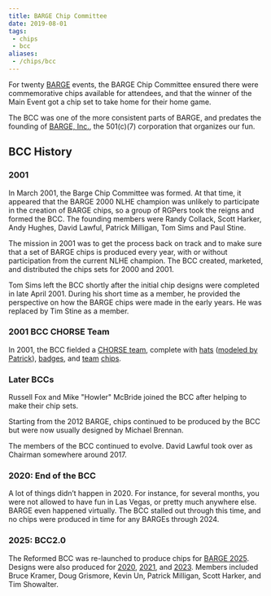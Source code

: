 ```yaml
---
title: BARGE Chip Committee
date: 2019-08-01
tags:
 - chips
 - bcc
aliases:
 - /chips/bcc
---
```


For twenty [BARGE](/) events,
the BARGE Chip Committee ensured there were commemorative chips available for
attendees, and that the winner of the Main Event got a chip set to take home
for their home game.

The BCC was one of the more consistent parts of BARGE, and predates the
founding of [BARGE, Inc.](/inc), the 501(c)(7) corporation that organizes our
fun.

## BCC History

### 2001

In March 2001, the Barge Chip Committee was formed. At that time, it appeared that the BARGE
2000 NLHE champion was unlikely to participate in the creation of BARGE chips,
so a group of RGPers took the reigns and formed the BCC. The founding members
were Randy Collack, Scott Harker, Andy Hughes, David Lawful, Patrick Milligan,
Tom Sims and Paul Stine.

The mission in 2001 was to get the process back on track and to make sure
that a set of BARGE chips is produced every year, with or without participation
from the current NLHE champion.  The BCC created, marketed, and distributed the
chips sets for 2000 and 2001.

Tom Sims left the BCC shortly after the initial chip designs were completed in
late April 2001. During his short time as a member, he provided the perspective
on how the BARGE chips were made in the early years. He was replaced by Tim
Stine as a member.

### 2001 BCC CHORSE Team

In 2001, the BCC fielded a [CHORSE team](Team_BCC.jpg), complete with
[hats](BCC_hat_design.jpg) ([modeled by Patrick](Team_BCC_hat.jpg)), 
[badges](Team_BCC.jpg),
and [team](BCC_chips.jpg) [chips](Scottro.jpg).

### Later BCCs

Russell Fox and Mike "Howler" McBride joined the BCC after helping to make
their chip sets.

Starting from the 2012 BARGE, chips continued to be produced by the BCC but
were now usually designed by Michael Brennan.

The members of the BCC continued to evolve.  David Lawful took over as Chairman
somewhere around 2017.

### 2020: End of the BCC

A lot of things didn’t happen in 2020.  For instance, for several months, you
were not allowed to have fun in Las Vegas, or pretty much anywhere else. BARGE
even happened virtually.  The BCC stalled out through this time, and no chips
were produced in time for any BARGEs through 2024.

### 2025: BCC2.0

The Reformed BCC was re-launched to produce chips for [BARGE
2025](../../gallery/2025/).  Designs were also produced for
[2020](../../gallery/2020/), [2021](../../gallery/2021/), and
[2023](../../gallery/2023/).  Members included Bruce Kramer, Doug Grismore,
Kevin Un, Patrick Milligan, Scott Harker, and Tim Showalter.
